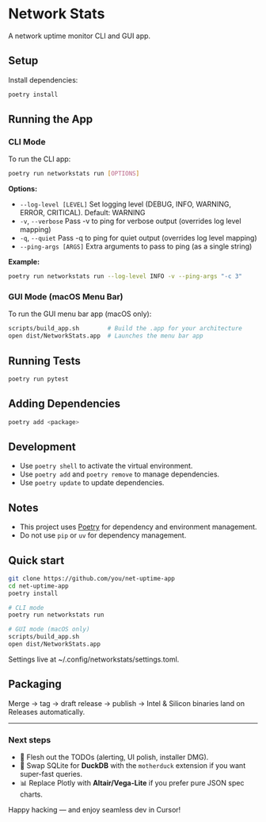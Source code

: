 # Network Stats

A network uptime monitor CLI and GUI app.

## Setup

Install dependencies:

```bash
poetry install
```

## Running the App

### CLI Mode

To run the CLI app:

```bash
poetry run networkstats run [OPTIONS]
```

**Options:**
- `--log-level [LEVEL]`  Set logging level (DEBUG, INFO, WARNING, ERROR, CRITICAL). Default: WARNING
- `-v`, `--verbose`      Pass -v to ping for verbose output (overrides log level mapping)
- `-q`, `--quiet`        Pass -q to ping for quiet output (overrides log level mapping)
- `--ping-args [ARGS]`   Extra arguments to pass to ping (as a single string)

**Example:**
```bash
poetry run networkstats run --log-level INFO -v --ping-args "-c 3"
```

### GUI Mode (macOS Menu Bar)

To run the GUI menu bar app (macOS only):

```bash
scripts/build_app.sh        # Build the .app for your architecture
open dist/NetworkStats.app  # Launches the menu bar app
```

## Running Tests

```bash
poetry run pytest
```

## Adding Dependencies

```bash
poetry add <package>
```

## Development

- Use `poetry shell` to activate the virtual environment.
- Use `poetry add` and `poetry remove` to manage dependencies.
- Use `poetry update` to update dependencies.

## Notes

- This project uses [Poetry](https://python-poetry.org/) for dependency and environment management.
- Do not use `pip` or `uv` for dependency management.

## Quick start

```bash
git clone https://github.com/you/net-uptime-app
cd net-uptime-app
poetry install

# CLI mode
poetry run networkstats run

# GUI mode (macOS only)
scripts/build_app.sh
open dist/NetworkStats.app
```

Settings live at ~/.config/networkstats/settings.toml.

## Packaging

Merge → tag → draft release → publish → Intel & Silicon binaries land on Releases automatically.

---

### Next steps

* 🔧 Flesh out the TODOs (alerting, UI polish, installer DMG).  
* 🧩 Swap SQLite for **DuckDB** with the `motherduck` extension if you want super-fast queries.  
* 📊 Replace Plotly with **Altair/Vega-Lite** if you prefer pure JSON spec charts.

Happy hacking — and enjoy seamless dev in Cursor!
